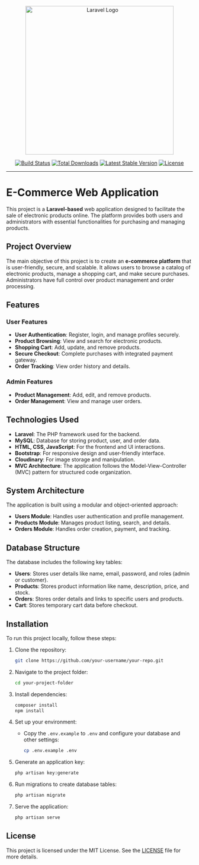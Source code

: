 <p align="center"><a href="https://laravel.com" target="_blank"><img src="https://raw.githubusercontent.com/laravel/art/master/logo-lockup/5%20SVG/2%20CMYK/1%20Full%20Color/laravel-logolockup-cmyk-red.svg" width="400" alt="Laravel Logo"></a></p>

<p align="center">
<a href="https://github.com/your-username/your-repo/actions"><img src="https://github.com/laravel/framework/workflows/tests/badge.svg" alt="Build Status"></a>
<a href="https://packagist.org/packages/laravel/framework"><img src="https://img.shields.io/packagist/dt/laravel/framework" alt="Total Downloads"></a>
<a href="https://packagist.org/packages/laravel/framework"><img src="https://img.shields.io/packagist/v/laravel/framework" alt="Latest Stable Version"></a>
<a href="https://packagist.org/packages/laravel/framework"><img src="https://img.shields.io/packagist/l/laravel/framework" alt="License"></a>
</p>

---

# E-Commerce Web Application

This project is a **Laravel-based** web application designed to facilitate the sale of electronic products online. The platform provides both users and administrators with essential functionalities for purchasing and managing products.

## Project Overview

The main objective of this project is to create an **e-commerce platform** that is user-friendly, secure, and scalable. It allows users to browse a catalog of electronic products, manage a shopping cart, and make secure purchases. Administrators have full control over product management and order processing.

## Features

### User Features
- **User Authentication**: Register, login, and manage profiles securely.
- **Product Browsing**: View and search for electronic products.
- **Shopping Cart**: Add, update, and remove products.
- **Secure Checkout**: Complete purchases with integrated payment gateway.
- **Order Tracking**: View order history and details.

### Admin Features
- **Product Management**: Add, edit, and remove products.
- **Order Management**: View and manage user orders.

## Technologies Used

- **Laravel**: The PHP framework used for the backend.
- **MySQL**: Database for storing product, user, and order data.
- **HTML, CSS, JavaScript**: For the frontend and UI interactions.
- **Bootstrap**: For responsive design and user-friendly interface.
- **Cloudinary**: For image storage and manipulation.
- **MVC Architecture**: The application follows the Model-View-Controller (MVC) pattern for structured code organization.

## System Architecture

The application is built using a modular and object-oriented approach:
- **Users Module**: Handles user authentication and profile management.
- **Products Module**: Manages product listing, search, and details.
- **Orders Module**: Handles order creation, payment, and tracking.

## Database Structure

The database includes the following key tables:
- **Users**: Stores user details like name, email, password, and roles (admin or customer).
- **Products**: Stores product information like name, description, price, and stock.
- **Orders**: Stores order details and links to specific users and products.
- **Cart**: Stores temporary cart data before checkout.

## Installation

To run this project locally, follow these steps:

1. Clone the repository:
   ```bash
   git clone https://github.com/your-username/your-repo.git
   ```

2. Navigate to the project folder:
   ```bash
   cd your-project-folder
   ```

3. Install dependencies:
   ```bash
   composer install
   npm install
   ```

4. Set up your environment:
   - Copy the `.env.example` to `.env` and configure your database and other settings:
     ```bash
     cp .env.example .env
     ```

5. Generate an application key:
   ```bash
   php artisan key:generate
   ```

6. Run migrations to create database tables:
   ```bash
   php artisan migrate
   ```

7. Serve the application:
   ```bash
   php artisan serve
   ```

## License

This project is licensed under the MIT License. See the [LICENSE](LICENSE) file for more details.
